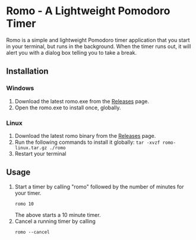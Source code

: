 # Romo - A Lightweight Pomodoro Timer

Romo is a simple and lightweight Pomodoro timer application that you start in your terminal, but runs in the background. When the timer runs out, it will alert you with a dialog box telling you to take a break.

## Installation
### Windows
1. Download the latest romo.exe from the [Releases](https://github.com/dj-blume9/Romodoro/releases) page.
2. Open the romo.exe to install once, globally.

### Linux
1. Download the latest romo binary from the [Releases](https://github.com/dj-blume9/Romodoro/releases) page.
2. Run the following commands to install it globally:
    ``
   tar -xvzf romo-linux.tar.gz
   ./romo
   ``
3. Restart your terminal


## Usage
1. Start a timer by calling "romo" followed by the number of minutes for your timer.
    ```
    romo 10
    ```
    The above starts a 10 minute timer.
2. Cancel a running timer by calling
   ```
   romo --cancel
   ```

